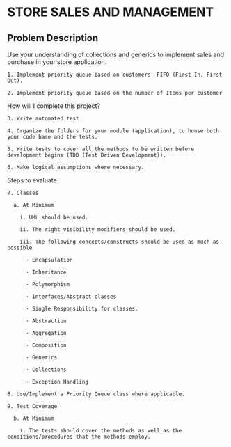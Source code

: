 # STORE SALES AND MANAGEMENT

## Problem Description

Use your understanding of collections and generics to implement sales and purchase in your store application.

    1. Implement priority queue based on customers' FIFO (First In, First Out).

    2. Implement priority queue based on the number of Items per customer

How will I complete this project?

    3. Write automated test

    4. Organize the folders for your module (application), to house both your code base and the tests.

    5. Write tests to cover all the methods to be written before development begins (TDD (Test Driven Development)).

    6. Make logical assumptions where necessary.

Steps to evaluate.

    7. Classes

      a. At Minimum

        i. UML should be used.

        ii. The right visibility modifiers should be used.

        iii. The following concepts/constructs should be used as much as possible

          · Encapsulation

          · Inheritance

          · Polymorphism

          · Interfaces/Abstract classes

          · Single Responsibility for classes.

          · Abstraction

          · Aggregation

          · Composition

          · Generics

          · Collections

          · Exception Handling

    8. Use/Implement a Priority Queue class where applicable.

    9. Test Coverage

      b. At Minimum

        i. The tests should cover the methods as well as the conditions/procedures that the methods employ.
